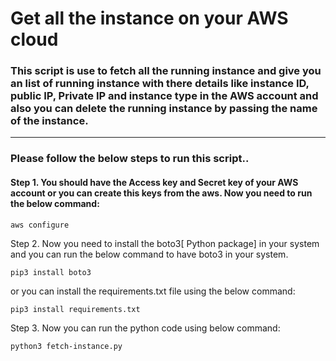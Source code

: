 # Get all the instance on your AWS cloud

### This script is use to fetch all the running instance  and give you an list of running instance with there details like instance ID, public IP, Private IP and instance type in the AWS account and also you can  delete the running instance by passing the name of the instance. 
------

### Please follow the below steps to run this script..

#### Step 1. You should have the Access key and Secret key of your AWS account or you can create this keys from the aws. Now you need to run the below command:


```
aws configure

````
Step 2. Now you need to install the boto3[ Python package] in your system and you can run the below command to have boto3 in your system.

```
pip3 install boto3

```

or you can install the requirements.txt file using the below command:
```
pip3 install requirements.txt
```
Step 3. Now you can run the python code using below command:

```
python3 fetch-instance.py
```